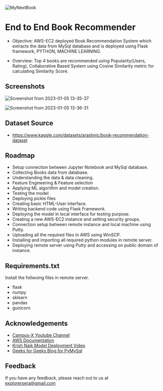 

![MyNextBook](https://github.com/umesh-sugara/Book-Recommender/assets/73294581/90b77c8d-cf3a-4de3-ad78-a23cd22d440d)
# End to End Book Recommender
- Objective: AWS-EC2 deployed Book Recommendation System which extracts the data from MySql database and is deployed using Flask framework, PYTHON, MACHINE LEARNING.

- Overview: Top 4 books are recommended using Popularity(Users, Rating), Collaborative Based System using Cosine Similarity metric for calculating Similarity Score.

## Screenshots
![Screenshot from 2023-01-05 13-35-37](https://user-images.githubusercontent.com/73294581/210731777-8c9f715c-3df8-4eca-a981-416d294a3b6e.png)


![Screenshot from 2023-01-05 13-36-31](https://user-images.githubusercontent.com/73294581/210731796-fda7d06f-edd5-44d4-998a-764dfc1eaa3e.png)



## Dataset Source
- https://www.kaggle.com/datasets/arashnic/book-recommendation-dataset

## Roadmap

- Setup connection between Jupyter Notebook and MySql database.
- Collecting Books data from database.
- Understanding the data & data cleaning.
- Feature Engineering & Feature selection
- Applying ML algorithm and model creation.
- Testing the model
- Deploying pickle files 
- Creating basic HTML-User interface.
- Writing backend code using Flask Framework.
- Deploying the model in local interface for testing purpose.
- Creating a new AWS-EC2 instance and setting security groups.
- Connection setup between remote instance and local machine using Putty.
- Uploading all the required files in AWS using WinSCP.
- Installing and importing all required python modules in remote server.
- Deploying remote server using Putty and accessing on public domain of instance.


## Requirements.txt

Install the follwoing files in remote server.
- flask
- numpy
- sklearn
- pandas
- gunicorn

    
## Acknowledgements

 - [Campus-X Youtube Channel](https://www.youtube.com/watch?v=1YoD0fg3_EM)
 - [AWS Documentation](https://docs.aws.amazon.com/ec2/index.html)
 - [Krish Naik Model Deployment Video](https://www.youtube.com/watch?v=kQ9qiIzsFxM&t=124s)
 - [Geeks for Geeks Blog for PyMySql](https://bulldogjob.com/news/449-how-to-write-a-good-readme-for-your-github-project)
## Feedback

If you have any feedback, please reach out to us at explorersera@gmail.com

